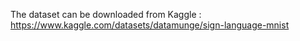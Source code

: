 The dataset can be downloaded from Kaggle : https://www.kaggle.com/datasets/datamunge/sign-language-mnist
